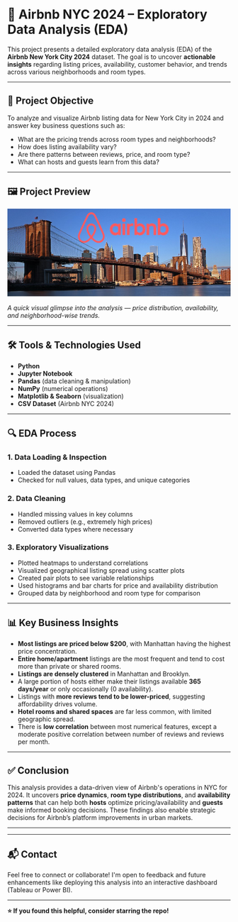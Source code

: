 # 🏡 Airbnb NYC 2024 – Exploratory Data Analysis (EDA)

This project presents a detailed exploratory data analysis (EDA) of the **Airbnb New York City 2024** dataset. The goal is to uncover **actionable insights** regarding listing prices, availability, customer behavior, and trends across various neighborhoods and room types.

---

## 📌 Project Objective

To analyze and visualize Airbnb listing data for New York City in 2024 and answer key business questions such as:
- What are the pricing trends across room types and neighborhoods?
- How does listing availability vary?
- Are there patterns between reviews, price, and room type?
- What can hosts and guests learn from this data?

---

## 🖼 Project Preview

![Airbnb NYC EDA Preview](https://github.com/Tushark6038/AirBnB-Python-EDA-Project/blob/49b5ff9bac6d770584eee465df4d37a9d461038e/NewYork%20City%20AirBnB.jpg)

*A quick visual glimpse into the analysis — price distribution, availability, and neighborhood-wise trends.*

---

## 🛠 Tools & Technologies Used

- **Python**
- **Jupyter Notebook**
- **Pandas** (data cleaning & manipulation)
- **NumPy** (numerical operations)
- **Matplotlib & Seaborn** (visualization)
- **CSV Dataset** (Airbnb NYC 2024)

---

## 🔍 EDA Process

### 1. **Data Loading & Inspection**
- Loaded the dataset using Pandas
- Checked for null values, data types, and unique categories

### 2. **Data Cleaning**
- Handled missing values in key columns
- Removed outliers (e.g., extremely high prices)
- Converted data types where necessary

### 3. **Exploratory Visualizations**
- Plotted heatmaps to understand correlations
- Visualized geographical listing spread using scatter plots
- Created pair plots to see variable relationships
- Used histograms and bar charts for price and availability distribution
- Grouped data by neighborhood and room type for comparison

---

## 📊 Key Business Insights

-  **Most listings are priced below $200**, with Manhattan having the highest price concentration.
-  **Entire home/apartment** listings are the most frequent and tend to cost more than private or shared rooms.
-  **Listings are densely clustered** in Manhattan and Brooklyn.
-  A large portion of hosts either make their listings available **365 days/year** or only occasionally (0 availability).
-  Listings with **more reviews tend to be lower-priced**, suggesting affordability drives volume.
-  **Hotel rooms and shared spaces** are far less common, with limited geographic spread.
-  There is **low correlation** between most numerical features, except a moderate positive correlation between number of reviews and reviews per month.

---

## ✅ Conclusion

This analysis provides a data-driven view of Airbnb's operations in NYC for 2024. It uncovers **price dynamics**, **room type distributions**, and **availability patterns** that can help both **hosts** optimize pricing/availability and **guests** make informed booking decisions. These findings also enable strategic decisions for Airbnb’s platform improvements in urban markets.

---

---

## 📬 Contact

Feel free to connect or collaborate! I'm open to feedback and future enhancements like deploying this analysis into an interactive dashboard (Tableau or Power BI).

---
**⭐ If you found this helpful, consider starring the repo!**
